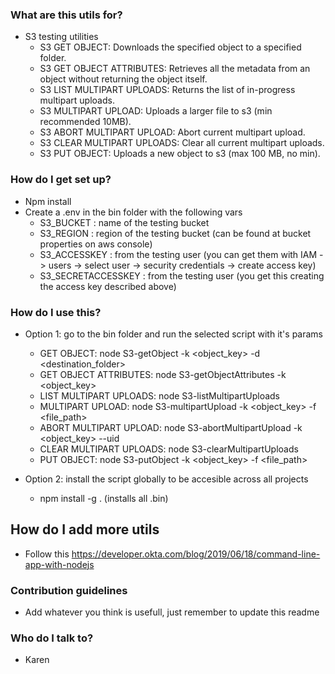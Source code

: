 ### What are this utils for? ###

* S3 testing utilities
  - S3 GET OBJECT: Downloads the specified object to a specified folder.
  - S3 GET OBJECT ATTRIBUTES: Retrieves all the metadata from an object without returning the object itself. 
  - S3 LIST MULTIPART UPLOADS: Returns the list of in-progress multipart uploads.
  - S3 MULTIPART UPLOAD: Uploads a larger file to s3 (min recommended 10MB).
  - S3 ABORT MULTIPART UPLOAD: Abort current multipart upload.
  - S3 CLEAR MULTIPART UPLOADS: Clear all current multipart uploads.
  - S3 PUT OBJECT: Uploads a new object to s3 (max 100 MB, no min).


### How do I get set up? ###

* Npm install
* Create a .env in the bin folder with the following vars
  - S3_BUCKET : name of the testing bucket
  - S3_REGION : region of the testing bucket (can be found at bucket properties on aws console)
  - S3_ACCESSKEY : from the testing user (you can get them with IAM -> users -> select user -> security credentials -> create access key)
  - S3_SECRETACCESSKEY : from the testing user (you get this creating the access key described above)

### How do I use this? ###

* Option 1: go to the bin folder and run the selected script with it's params
  - GET OBJECT: node S3-getObject -k <object_key> -d <destination_folder>
  - GET OBJECT ATTRIBUTES: node S3-getObjectAttributes -k <object_key>
  - LIST MULTIPART UPLOADS: node S3-listMultipartUploads
  - MULTIPART UPLOAD: node S3-multipartUpload -k <object_key> -f <file_path>
  - ABORT MULTIPART UPLOAD: node S3-abortMultipartUpload -k <object_key> --uid <uploadId>
  - CLEAR MULTIPART UPLOADS: node S3-clearMultipartUploads
  - PUT OBJECT: node S3-putObject -k <object_key> -f <file_path>
 
* Option 2: install the script globally to be accesible across all projects 
  - npm install -g . (installs all .bin)

## How do I add more utils ##

* Follow this https://developer.okta.com/blog/2019/06/18/command-line-app-with-nodejs

### Contribution guidelines ###

* Add whatever you think is usefull, just remember to update this readme

### Who do I talk to? ###

* Karen